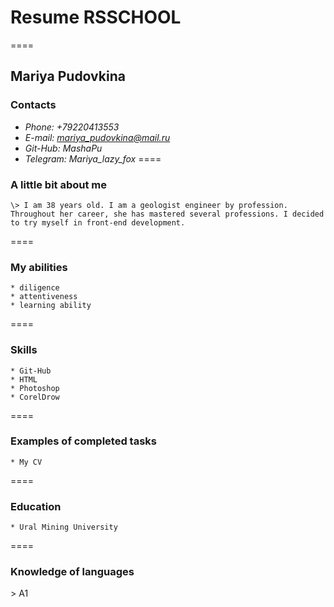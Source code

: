 # Resume RSSCHOOL
====
## Mariya Pudovkina
### Contacts
* *Phone: +79220413553*
* *E-mail: mariya_pudovkina@mail.ru*
* *Git-Hub: MashaPu*
* *Telegram: Mariya_lazy_fox*
====
### A little bit about me
    \> I am 38 years old. I am a geologist engineer by profession. Throughout her career, she has mastered several professions. I decided to try myself in front-end development.
==== 
### My abilities
    * diligence
    * attentiveness
    * learning ability
====    
### Skills
    * Git-Hub
    * HTML
    * Photoshop
    * CorelDrow
====
### Examples of completed tasks
    * My CV
====
### Education
    * Ural Mining University
====
### Knowledge of languages
\> A1